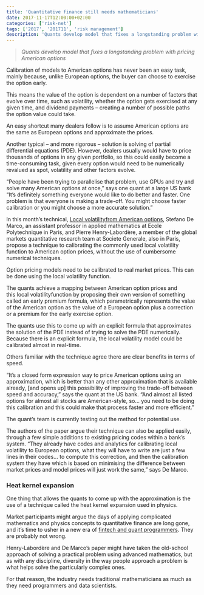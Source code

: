 ```yaml
---
title: 'Quantitative finance still needs mathematicians'
date: 2017-11-17T12:00:00+02:00
categories: ['risk-net']
tags: ['2017', '201711', 'risk management']
description: 'Quants develop model that fixes a longstanding problem with pricing American options'
---
```


> _Quants develop model that fixes a longstanding problem with pricing American options_

Calibration of models to American options has never been an easy task, mainly because, unlike European options, the buyer can choose to exercise the option early.

This means the value of the option is dependent on a number of factors that evolve over time, such as volatility, whether the option gets exercised at any given time, and dividend payments – creating a number of possible paths the option value could take.

An easy shortcut many dealers follow is to assume American options are the same as European options and approximate the prices.

Another typical – and more rigorous – solution is solving of partial differential equations (PDE). However, dealers usually would have to price thousands of options in any given portfolio, so this could easily become a time-consuming task, given every option would need to be numerically revalued as spot, volatility and other factors evolve.

“People have been trying to parallelise that problem, use GPUs and try and solve many American options at once,” says one quant at a large US bank “It’s definitely something everyone would like to do better and faster. One problem is that everyone is making a trade-off. You might choose faster calibration or you might choose a more accurate solution.”

In this month’s technical, [Local volatilityfrom American options](https://www.risk.net/derivatives/5359156/local-volatility-from-american-options), Stefano De Marco, an assistant professor in applied mathematics at Ecole Polytechnique in Paris, and Pierre Henry-Labordère, a member of the global markets quantitative research team at Societe Generale, also in Paris, propose a technique to calibrating the commonly used local volatility function to American option prices, without the use of cumbersome numerical techniques.

Option pricing models need to be calibrated to real market prices. This can be done using the local volatility function.

The quants achieve a mapping between American option prices and this local volatilityfunction by proposing their own version of something called an early premium formula, which parametrically represents the value of the American option as the value of a European option plus a correction or a premium for the early exercise option.

The quants use this to come up with an explicit formula that approximates the solution of the PDE instead of trying to solve the PDE numerically. Because there is an explicit formula, the local volatility model could be calibrated almost in real-time.

Others familiar with the technique agree there are clear benefits in terms of speed.

“It’s a closed form expression way to price American options using an approximation, which is better than any other approximation that is available already, [and opens up] this possibility of improving the trade-off between speed and accuracy,” says the quant at the US bank. “And almost all listed options for almost all stocks are American-style, so… you need to be doing this calibration and this could make that process faster and more efficient.”

The quant’s team is currently testing out the method for potential use.

The authors of the paper argue their technique can also be applied easily, through a few simple additions to existing pricing codes within a bank’s system. “They already have codes and analytics for calibrating local volatility to European options, what they will have to write are just a few lines in their codes… to compute this correction, and then the calibration system they have which is based on minimising the difference between market prices and model prices will just work the same,” says De Marco.

### Heat kernel expansion

One thing that allows the quants to come up with the approximation is the use of a technique called the heat kernel expansion used in physics.

Market participants might argue the days of applying complicated mathematics and physics concepts to quantitative finance are long gone, and it’s time to usher in a new era of [fintech and quant programmers](https://www.risk.net/our-take/5293171/analyse-this-the-future-for-quants). They are probably not wrong.

Henry-Labordère and De Marco’s paper might have taken the old-school approach of solving a practical problem using advanced mathematics, but as with any discipline, diversity in the way people approach a problem is what helps solve the particularly complex ones.

For that reason, the industry needs traditional mathematicians as much as they need programmers and data scientists.

